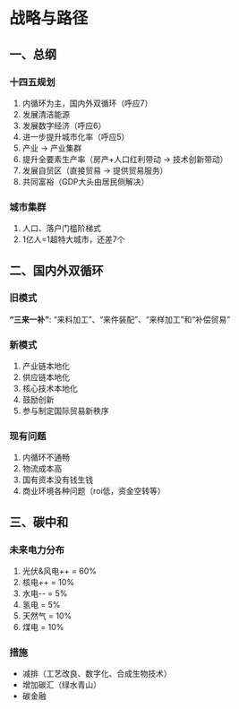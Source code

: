 # 战略与路径



## 一、总纲

### 十四五规划

1. 内循环为主，国内外双循环（呼应7）
2. 发展清洁能源
3. 发展数字经济（呼应6）
4. 进一步提升城市化率（呼应5）
5. 产业 -> 产业集群
6. 提升全要素生产率（房产+人口红利带动 -> 技术创新带动）
7. 发展自贸区（直接贸易 -> 提供贸易服务）
8. 共同富裕（GDP大头由居民侧解决）



### 城市集群

1. 人口、落户门槛阶梯式
2. 1亿人=1超特大城市，还差7个



## 二、国内外双循环

### 旧模式

**“三来一补”**: “来料加工”、“来件装配”、“来样加工”和“补偿贸易”

### 新模式

1. 产业链本地化
2. 供应链本地化
3. 核心技术本地化
4. 鼓励创新
5. 参与制定国际贸易新秩序

### 现有问题

1. 内循环不通畅
2. 物流成本高
3. 国有资本没有钱生钱
4. 商业环境各种问题（roi低，资金空转等）



## 三、碳中和

### 未来电力分布

1. 光伏&风电++ = 60%
2. 核电++ = 10%
3. 水电-- = 5%
4. 氢电 = 5%
5. 天然气 = 10%
6. 煤电 = 10%



### 措施

- 减排（工艺改良、数字化、合成生物技术）
- 增加碳汇（绿水青山）
- 碳金融

